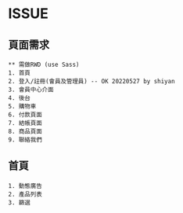 # ISSUE #

## 頁面需求 ##
    ** 需做RWD (use Sass)
    1. 首頁
    2. 登入/註冊(會員及管理員) -- OK 20220527 by shiyan
    3. 會員中心介面
    4. 後台
    5. 購物車
    6. 付款頁面
    7. 結帳頁面
    8. 商品頁面
    9. 聯絡我們

## 首頁 ##
    1. 動態廣告
    2. 產品列表
    3. 篩選